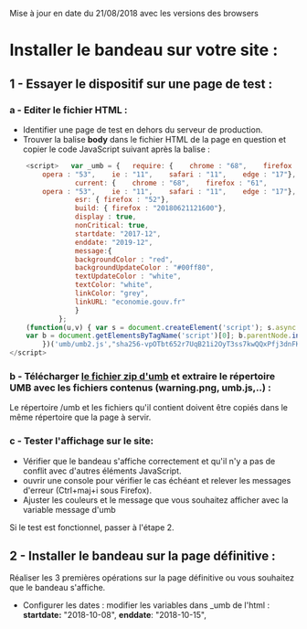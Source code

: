 Mise à jour en date du 21/08/2018 avec les versions des browsers
# Installer le bandeau sur votre site : 

## 1 - Essayer le dispositif sur une page de test : 

###   a - Editer le fichier HTML :

-	Identifier une page de test en dehors du serveur de production.
-	Trouver la balise **body** dans le fichier HTML de la page en question et copier le code JavaScript suivant après la balise :   
```javaScript 
	<script>   var _umb = {   require: {    chrome : "68",    firefox : "61",
		opera : "53",    ie : "11",    safari : "11",    edge : "17"},
				current: {    chrome : "68",    firefox : "61",
		opera : "53",    ie : "11",    safari : "11",    edge : "17"},
				esr: { firefox : "52"},
				build: { firefox : "20180621121600"},
				display : true,   
				nonCritical: true,   
				startdate: "2017-12",   
				enddate: "2019-12",   
				message:{     
				backgroundColor : "red",
				backgroundUpdateColor : "#00ff80",
				textUpdateColor : "white",
				textColor: "white",
				linkColor: "grey",
				linkURL: "economie.gouv.fr"
				}  
			};
	(function(u,v) { var s = document.createElement('script'); s.async = true; s.src = u;s.integrity = v;
	var b = document.getElementsByTagName('script')[0]; b.parentNode.insertBefore(s, b);
		})('umb/umb2.js',"sha256-vpOTbt652r7UqB21i2OyT3ss7kwQQxPfj3dnFKTzvkE=");
</script> 
```      

### b - Télécharger [le fichier zip d'umb](release/umb.zip) et extraire le répertoire UMB avec les fichiers contenus (warning.png, umb.js,..) :

Le répertoire /umb et les fichiers qu'il contient doivent être copiés dans le même répertoire que la page à servir.

### c - Tester l'affichage sur le site:

-	Vérifier que le bandeau s'affiche correctement et qu'il n'y a pas de conflit avec d'autres éléments JavaScript.
-	ouvrir une console pour vérifier le cas échéant et relever les messages d'erreur (Ctrl+maj+i sous Firefox).
-	Ajuster les couleurs et le message que vous souhaitez afficher avec la variable message d'umb

Si le test est fonctionnel, passer à l'étape 2.

## 2 - Installer le bandeau sur la page définitive :
Réaliser les 3 premières opérations sur la page définitive ou vous souhaitez que le bandeau s'affiche.
-	Configurer les dates : modifier les variables dans _umb de l'html :
	**startdate:** "2018-10-08",
	**enddate**: "2018-10-15",
